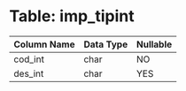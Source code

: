 # Table: imp_tipint

| Column Name | Data Type | Nullable |
|-------------|-----------|----------|
| cod_int | char | NO |
| des_int | char | YES |
